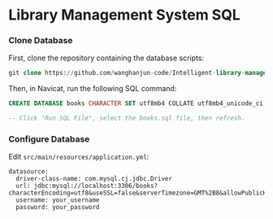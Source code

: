 # Library Management System SQL



### Clone Database 

First, clone the repository containing the database scripts:

```sql
git clone https://github.com/wanghanjun-code/Intelligent-library-management-system-sql.git
```

Then, in Navicat, run the following SQL command:

```sql
CREATE DATABASE books CHARACTER SET utf8mb4 COLLATE utf8mb4_unicode_ci;

-- Click "Run SQL File", select the books.sql file, then refresh.
```



### Configure Database

Edit `src/main/resources/application.yml`:
```properties
datasource:
  driver-class-name: com.mysql.cj.jdbc.Driver
  url: jdbc:mysql://localhost:3306/books?characterEncoding=utf8&useSSL=false&serverTimezone=GMT%2B8&allowPublicKeyRetrieval=true
  username: your_username
  password: your_password
```

### 
